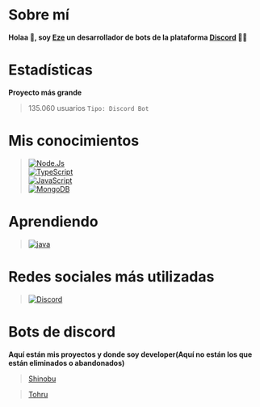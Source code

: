# Sobre mí
**Holaa 👋, soy [Eze](https://discord.com/users/519634005226815492) un desarrollador de bots de la plataforma [Discord](https://discord.com) 👨‍💻**

# Estadísticas 
**Proyecto más grande**
> 135.060 usuarios `Tipo: Discord Bot`

# Mis conocimientos 
> [![Node.Js](https://img.shields.io/badge/Node.JS-339933?style=for-the-badge&logo=node.js&logoColor=white&labelColor=101010)]()<br/>
> [![TypeScript](https://img.shields.io/badge/TypeScript-3b85d1?style=for-the-badge&logo=typescript&logoColor=white&labelColor=101010)]()<br/>
> [![JavaScript](https://img.shields.io/badge/JavaScript-F7DF1E?style=for-the-badge&logo=javascript&logoColor=white&labelColor=101010)]()<br/>
> [![MongoDB](https://img.shields.io/badge/MongoDB-339933?style=for-the-badge&logo=mongodb&logoColor=white&labelColor=101010)]()<br/>

# Aprendiendo
> [![java](https://img.shields.io/badge/java-FF8000?style=for-the-badge&logo=java&logoColor=white&labelColor=101010)]()<br/>

# Redes sociales más utilizadas
> [![Discord](https://img.shields.io/badge/Discord-3b85d1?style=for-the-badge&logo=discord&logoColor=white&labelColor=101010)]()<br/>




# Bots de discord
**Aquí están mis proyectos y donde soy developer(Aquí no están los que están eliminados o abandonados)**
> [Shinobu](https://dsc.gg/shinobu-bot.com)

> [Tohru](https://discord.com/api/oauth2/authorize?client_id=862482131375489054&permissions=8&scope=bot%20applications.commands)
